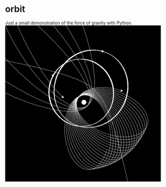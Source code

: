 # orbit
Just a small demonstration of the force of gravity with Python.
![photo of orbit](photo.png)
